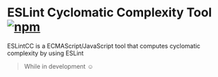 # ESLint Cyclomatic Complexity Tool [![npm][npm_img]][npm_url]

ESLintCC is a ECMAScript/JavaScript tool that computes cyclomatic complexity by using ESLint

> While in development :relaxed:

[npm_img]: https://img.shields.io/npm/v/eslintcc.svg

[npm_url]: https://www.npmjs.com/package/eslintcc
